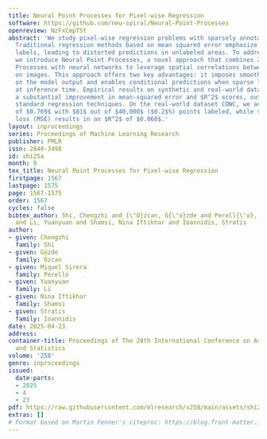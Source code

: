 ```yaml
---
title: Neural Point Processes for Pixel-wise Regression
software: https://github.com/neu-spiral/Neural-Point-Processes
openreview: NzFxCmpTSt
abstract: 'We study pixel-wise regression problems with sparsely annotated images.
  Traditional regression methods based on mean squared error emphasize pixels with
  labels, leading to distorted predictions in unlabeled areas. To address this limitation,
  we introduce Neural Point Processes, a novel approach that combines 2D Gaussian
  Processes with neural networks to leverage spatial correlations between sparse labels
  on images. This approach offers two key advantages: it imposes smoothness constraints
  on the model output and enables conditional predictions when sparse labels are available
  at inference time. Empirical results on synthetic and real-world datasets demonstrate
  a substantial improvement in mean-squared error and $R^2$ scores, outperforming
  standard regression techniques. On the real-world dataset COWC, we achieve an $R^2$
  of $0.769$ with $81$ out of $40,000$ ($0.2$%) points labeled, while standard regression
  loss (MSE) results in an $R^2$ of $0.060$.'
layout: inproceedings
series: Proceedings of Machine Learning Research
publisher: PMLR
issn: 2640-3498
id: shi25a
month: 0
tex_title: Neural Point Processes for Pixel-wise Regression
firstpage: 1567
lastpage: 1575
page: 1567-1575
order: 1567
cycles: false
bibtex_author: Shi, Chengzhi and {\"O}zcan, G{\"o}zde and Perell{\'o}, Miquel Sirera
  and Li, Yuanyuan and Shamsi, Nina Iftikhar and Ioannidis, Stratis
author:
- given: Chengzhi
  family: Shi
- given: Gözde
  family: Özcan
- given: Miquel Sirera
  family: Perelló
- given: Yuanyuan
  family: Li
- given: Nina Iftikhar
  family: Shamsi
- given: Stratis
  family: Ioannidis
date: 2025-04-23
address:
container-title: Proceedings of The 28th International Conference on Artificial Intelligence
  and Statistics
volume: '258'
genre: inproceedings
issued:
  date-parts:
  - 2025
  - 4
  - 23
pdf: https://raw.githubusercontent.com/mlresearch/v258/main/assets/shi25a/shi25a.pdf
extras: []
# Format based on Martin Fenner's citeproc: https://blog.front-matter.io/posts/citeproc-yaml-for-bibliographies/
---
```

